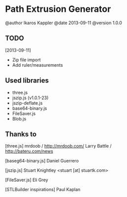 
Path Extrusion Generator
========================

@author   Ikaros Kappler
@date     2013-09-11
@version  1.0.0


TODO
----
[2013-09-11]
 - Zip file import
 - Add ruler/measurements




Used libraries
--------------

 - three.js
 - jszip.js (v1.0.1-23)
 - jszip-deflate.js
 - base64-binary.js
 - FileSaver.js
 - Blob.js





Thanks to
---------
 
 [three.js]
   mrdoob / http://mrdoob.com/ 
   Larry Battle / http://bateru.com/news

 [baseg64-binary.js]
   Daniel Guerrero

 [jszip.js]
   Stuart Knightley <stuart [at] stuartk.com>

 [FileSaver.js]
  Eli Grey

 [STLBuilder inspirations]
   Paul Kaplan
 



